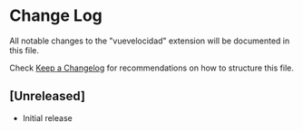 # Change Log
All notable changes to the "vuevelocidad" extension will be documented in this file.

Check [Keep a Changelog](http://keepachangelog.com/) for recommendations on how to structure this file.

## [Unreleased]
- Initial release